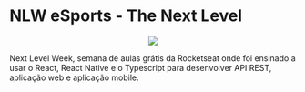 # NLW eSports - The Next Level

<p align="center">
  <img src="https://user-images.githubusercontent.com/32278696/193334870-6452093f-d923-42b4-9646-15f58f7cb9e2.png" />
</p>

Next Level Week, semana de aulas grátis da Rocketseat onde foi ensinado a usar o React, React Native e o Typescript para desenvolver API REST, aplicação web e aplicação mobile.
